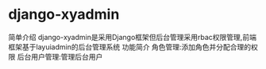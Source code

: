 # django-xyadmin
简单介绍
   django-xyadmin是采用Django框架但后台管理采用rbac权限管理,前端框架基于layuiadmin的后台管理系统
功能简介
   角色管理:添加角色并分配合理的权限
   后台用户管理:管理后台用户
